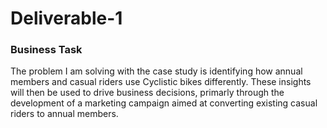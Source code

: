 # Deliverable-1

### Business Task

The problem I am solving with the case study is identifying how annual members and casual riders use Cyclistic bikes differently. These insights will then be used to drive business decisions, primarly through the development of a marketing campaign aimed at converting existing casual riders to annual members.
